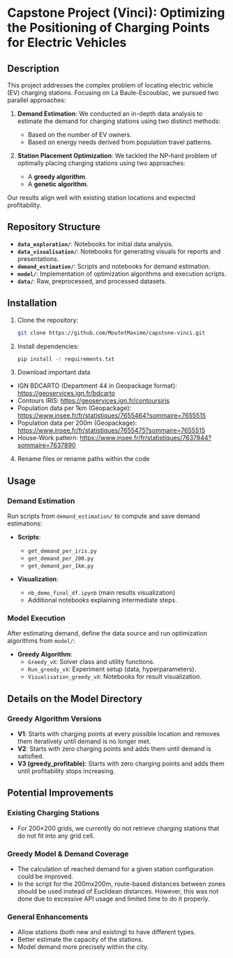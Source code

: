 # Capstone Project (Vinci): Optimizing the Positioning of Charging Points for Electric Vehicles

## Description

This project addresses the complex problem of locating electric vehicle (EV) charging stations. Focusing on La Baule-Escoublac, we pursued two parallel approaches:

1. **Demand Estimation**: We conducted an in-depth data analysis to estimate the demand for charging stations using two distinct methods:  
   - Based on the number of EV owners.  
   - Based on energy needs derived from population travel patterns.  

2. **Station Placement Optimization**: We tackled the NP-hard problem of optimally placing charging stations using two approaches:  
   - A **greedy algorithm**.  
   - A **genetic algorithm**.  

Our results align well with existing station locations and expected profitability.

## Repository Structure

- **`data_exploration/`**: Notebooks for initial data analysis.
- **`data_visualisation/`**: Notebooks for generating visuals for reports and presentations.
- **`demand_estimation/`**: Scripts and notebooks for demand estimation.
- **`model/`**: Implementation of optimization algorithms and execution scripts.
- **`data/`**: Raw, preprocessed, and processed datasets.

## Installation

1. Clone the repository:  
   ```bash
   git clone https://github.com/MoutetMaxime/capstone-vinci.git
   
2. Install dependencies:
   ```bash
   pip install -r requirements.txt 

3. Download important data 
- IGN BDCARTO (Department 44 in Geopackage format): https://geoservices.ign.fr/bdcarto
- Contours IRIS: https://geoservices.ign.fr/contoursiris
- Population data per 1km (Geopackage): https://www.insee.fr/fr/statistiques/7655464?sommaire=7655515 
- Population data per 200m (Geopackage): https://www.insee.fr/fr/statistiques/7655475?sommaire=7655515
- House-Work pattern: https://www.insee.fr/fr/statistiques/7637844?sommaire=7637890

4. Rename files or rename paths within the code

## Usage 

### Demand Estimation  

Run scripts from `demand_estimation/` to compute and save demand estimations:  

- **Scripts**:  
  - `get_demand_per_iris.py`  
  - `get_demand_per_200.py`  
  - `get_demand_per_1km.py`  

- **Visualization**:  
  - `nb_demo_final_df.ipynb` (main results visualization)  
  - Additional notebooks explaining intermediate steps.

### Model Execution  

After estimating demand, define the data source and run optimization algorithms from `model/`:

- **Greedy Algorithm**:  
  - `Greedy_vX`: Solver class and utility functions.  
  - `Run_greedy_vX`: Experiment setup (data, hyperparameters).  
  - `Visualisation_greedy_vX`: Notebooks for result visualization.  


## Details on the Model Directory

### Greedy Algorithm Versions  

- **V1**: Starts with charging points at every possible location and removes them iteratively until demand is no longer met.  
- **V2**: Starts with zero charging points and adds them until demand is satisfied.  
- **V3 (greedy_profitable)**: Starts with zero charging points and adds them until profitability stops increasing.  

## Potential Improvements

### **Existing Charging Stations**
- For 200×200 grids, we currently do not retrieve charging stations that do not fit into any grid cell.

### **Greedy Model & Demand Coverage**
- The calculation of reached demand for a given station configuration could be improved.
- In the script for the 200mx200m, route-based distances between zones should be used instead of Euclidean distances. However, this was not done due to excessive API usage and limited time to do it properly.

### **General Enhancements**

- Allow stations (both new and existing) to have different types.
- Better estimate the capacity of the stations.  
- Model demand more precisely within the city.
